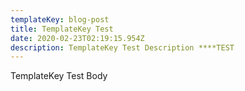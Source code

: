 ```yaml
---
templateKey: blog-post
title: TemplateKey Test
date: 2020-02-23T02:19:15.954Z
description: TemplateKey Test Description ****TEST
---
```

TemplateKey Test Body
